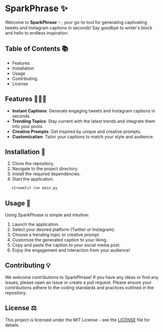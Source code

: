 # SparkPhrase ✨

Welcome to **SparkPhrase** ✨, your go-to tool for generating captivating tweets and Instagram captions in seconds! Say goodbye to writer's block and hello to endless inspiration.

## Table of Contents 📚
- Features
- Installation
- Usage
- Contributing
- License

## Features 👨🏻‍💻

- **Instant Captions**: Generate engaging tweets and Instagram captions in seconds.
- **Trending Topics**: Stay current with the latest trends and integrate them into your posts.
- **Creative Prompts**: Get inspired by unique and creative prompts.
- **Customization**: Tailor your captions to match your style and audience.

## Installation 📲

1. Clone the repository.
2. Navigate to the project directory.
3. Install the required dependencies.
4. Start the application.

```bash
   streamlit run main.py
   ```

## Usage 🛒

Using SparkPhrase is simple and intuitive:

1. Launch the application.
2. Select your desired platform (Twitter or Instagram).
3. Choose a trending topic or creative prompt.
4. Customize the generated caption to your liking.
5. Copy and paste the caption to your social media post.
6. Enjoy the engagement and interaction from your audience!
   
## Contributing 💡
We welcome contributions to SparkPhrase! If you have any ideas or find any issues, please open an issue or create a pull request. Please ensure your contributions adhere to the coding standards and practices outlined in the repository.

## License ⚖️
This project is licensed under the MIT License - see the [LICENSE](LICENSE) file for details.

